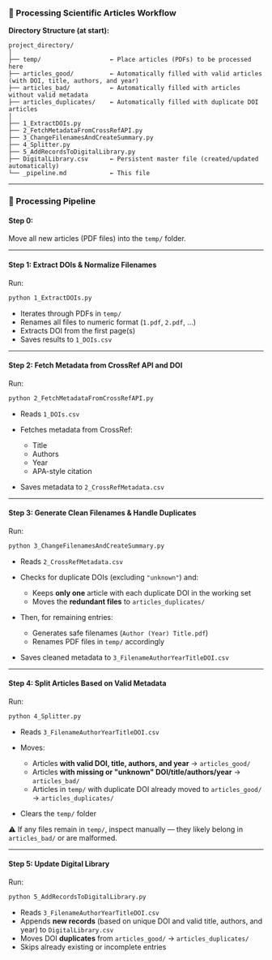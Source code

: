 ### 🧠 Processing Scientific Articles Workflow

**Directory Structure (at start):**

```
project_directory/
│
├── temp/                   ← Place articles (PDFs) to be processed here
├── articles_good/          ← Automatically filled with valid articles (with DOI, title, authors, and year)
├── articles_bad/           ← Automatically filled with articles without valid metadata
├── articles_duplicates/    ← Automatically filled with duplicate DOI articles
│
├── 1_ExtractDOIs.py
├── 2_FetchMetadataFromCrossRefAPI.py
├── 3_ChangeFilenamesAndCreateSummary.py
├── 4_Splitter.py
├── 5_AddRecordsToDigitalLibrary.py
├── DigitalLibrary.csv      ← Persistent master file (created/updated automatically)
└── _pipeline.md            ← This file
```

---

### 🔄 Processing Pipeline

#### **Step 0:**

Move all new articles (PDF files) into the `temp/` folder.

---

#### **Step 1: Extract DOIs & Normalize Filenames**

Run:

```bash
python 1_ExtractDOIs.py
```

* Iterates through PDFs in `temp/`
* Renames all files to numeric format (`1.pdf`, `2.pdf`, ...)
* Extracts DOI from the first page(s)
* Saves results to `1_DOIs.csv`

---

#### **Step 2: Fetch Metadata from CrossRef API and DOI**

Run:

```bash
python 2_FetchMetadataFromCrossRefAPI.py
```

* Reads `1_DOIs.csv`
* Fetches metadata from CrossRef:

  * Title
  * Authors
  * Year
  * APA-style citation
* Saves metadata to `2_CrossRefMetadata.csv`

---

#### **Step 3: Generate Clean Filenames & Handle Duplicates**

Run:

```bash
python 3_ChangeFilenamesAndCreateSummary.py
```

* Reads `2_CrossRefMetadata.csv`
* Checks for duplicate DOIs (excluding `"unknown"`) and:

  * Keeps **only one** article with each duplicate DOI in the working set
  * Moves the **redundant files** to `articles_duplicates/`
* Then, for remaining entries:

  * Generates safe filenames (`Author (Year) Title.pdf`)
  * Renames PDF files in `temp/` accordingly
* Saves cleaned metadata to `3_FilenameAuthorYearTitleDOI.csv`

---

#### **Step 4: Split Articles Based on Valid Metadata**

Run:

```bash
python 4_Splitter.py
```

* Reads `3_FilenameAuthorYearTitleDOI.csv`
* Moves:

  * Articles **with valid DOI, title, authors, and year** → `articles_good/`
  * Articles **with missing or "unknown" DOI/title/authors/year** → `articles_bad/`
  * Articles in `temp/` with duplicate DOI already moved to `articles_good/` → `articles_duplicates/`
* Clears the `temp/` folder

⚠️ If any files remain in `temp/`, inspect manually — they likely belong in `articles_bad/` or are malformed.

---

#### **Step 5: Update Digital Library**

Run:

```bash
python 5_AddRecordsToDigitalLibrary.py
```

* Reads `3_FilenameAuthorYearTitleDOI.csv`
* Appends **new records** (based on unique DOI and valid title, authors, and year) to `DigitalLibrary.csv`
* Moves DOI **duplicates** from `articles_good/` → `articles_duplicates/`
* Skips already existing or incomplete entries
